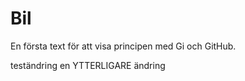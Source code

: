 # Bil

En första text för att visa principen med Gi och GitHub.

teständring
en YTTERLIGARE ändring
